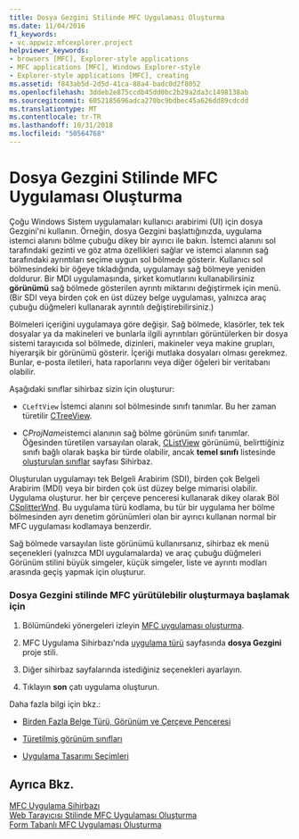 ```yaml
---
title: Dosya Gezgini Stilinde MFC Uygulaması Oluşturma
ms.date: 11/04/2016
f1_keywords:
- vc.appwiz.mfcexplorer.project
helpviewer_keywords:
- browsers [MFC], Explorer-style applications
- MFC applications [MFC], Windows Explorer-style
- Explorer-style applications [MFC], creating
ms.assetid: f843ab5d-2d5d-41ca-88a4-badc0d2f8052
ms.openlocfilehash: 3ddeb2e875ccdb45dd0bc2b29a2da3c1498138ab
ms.sourcegitcommit: 6052185696adca270bc9bdbec45a626dd89cdcdd
ms.translationtype: MT
ms.contentlocale: tr-TR
ms.lasthandoff: 10/31/2018
ms.locfileid: "50564768"
---
```

# <a name="creating-a-file-explorer-style-mfc-application"></a>Dosya Gezgini Stilinde MFC Uygulaması Oluşturma

Çoğu Windows Sistem uygulamaları kullanıcı arabirimi (UI) için dosya Gezgini'ni kullanın. Örneğin, dosya Gezgini başlattığınızda, uygulama istemci alanını bölme çubuğu dikey bir ayırıcı ile bakın. İstemci alanını sol tarafındaki gezinti ve göz atma özellikleri sağlar ve istemci alanının sağ tarafındaki ayrıntıları seçime uygun sol bölmede gösterir. Kullanıcı sol bölmesindeki bir öğeye tıkladığında, uygulamayı sağ bölmeye yeniden doldurur. Bir MDI uygulamasında, şirket komutlarını kullanabilirsiniz **görünümü** sağ bölmede gösterilen ayrıntı miktarını değiştirmek için menü. (Bir SDI veya birden çok en üst düzey belge uygulaması, yalnızca araç çubuğu düğmeleri kullanarak ayrıntılı değiştirebilirsiniz.)

Bölmeleri içeriğini uygulamaya göre değişir. Sağ bölmede, klasörler, tek tek dosyalar ya da makineleri ve bunlarla ilgili ayrıntıları görüntülerken bir dosya sistemi tarayıcıda sol bölmede, dizinleri, makineler veya makine grupları, hiyerarşik bir görünümü gösterir. İçeriği mutlaka dosyaları olması gerekmez. Bunlar, e-posta iletileri, hata raporlarını veya diğer öğeleri bir veritabanı olabilir.

Aşağıdaki sınıflar sihirbaz sizin için oluşturur:

- `CLeftView` İstemci alanını sol bölmesinde sınıfı tanımlar. Bu her zaman türetilir [CTreeView](../../mfc/reference/ctreeview-class.md).

- C*ProjName*istemci alanının sağ bölme görünüm sınıfı tanımlar. Öğesinden türetilen varsayılan olarak, [CListView](../../mfc/reference/clistview-class.md) görünümü, belirttiğiniz sınıfı bağlı olarak başka bir türde olabilir, ancak **temel sınıfı** listesinde [oluşturulan sınıflar](../../mfc/reference/generated-classes-mfc-application-wizard.md) sayfası Sihirbaz.

Oluşturulan uygulamayı tek Belgeli Arabirim (SDI), birden çok Belgeli Arabirim (MDI) veya bir birden çok üst düzey belge mimarisi olabilir. Uygulama oluşturur. her bir çerçeve penceresi kullanarak dikey olarak Böl [CSplitterWnd](../../mfc/reference/csplitterwnd-class.md). Bu uygulama türü kodlama, bu tür bir uygulama her bölme bölmesinden ayrı denetim görünümleri olan bir ayırıcı kullanan normal bir MFC uygulaması kodlamaya benzerdir.

Sağ bölmede varsayılan liste görünümü kullanırsanız, sihirbaz ek menü seçenekleri (yalnızca MDI uygulamalarda) ve araç çubuğu düğmeleri Görünüm stilini büyük simgeler, küçük simgeler, liste ve ayrıntı modları arasında geçiş yapmak için oluşturur.

### <a name="to-begin-creating-a-file-explorer-style-mfc-executable"></a>Dosya Gezgini stilinde MFC yürütülebilir oluşturmaya başlamak için

1. Bölümündeki yönergeleri izleyin [MFC uygulaması oluşturma](../../mfc/reference/creating-an-mfc-application.md).

1. MFC Uygulama Sihirbazı'nda [uygulama türü](../../mfc/reference/application-type-mfc-application-wizard.md) sayfasında **dosya Gezgini** proje stili.

1. Diğer sihirbaz sayfalarında istediğiniz seçenekleri ayarlayın.

1. Tıklayın **son** çatı uygulama oluşturun.

Daha fazla bilgi için bkz.:

- [Birden Fazla Belge Türü, Görünüm ve Çerçeve Penceresi](../../mfc/multiple-document-types-views-and-frame-windows.md)

- [Türetilmiş görünüm sınıfları](../../mfc/derived-view-classes-available-in-mfc.md)

- [Uygulama Tasarımı Seçimleri](../../mfc/application-design-choices.md)

## <a name="see-also"></a>Ayrıca Bkz.

[MFC Uygulama Sihirbazı](../../mfc/reference/mfc-application-wizard.md)<br/>
[Web Tarayıcısı Stilinde MFC Uygulaması Oluşturma](../../mfc/reference/creating-a-web-browser-style-mfc-application.md)<br/>
[Form Tabanlı MFC Uygulaması Oluşturma](../../mfc/reference/creating-a-forms-based-mfc-application.md)

